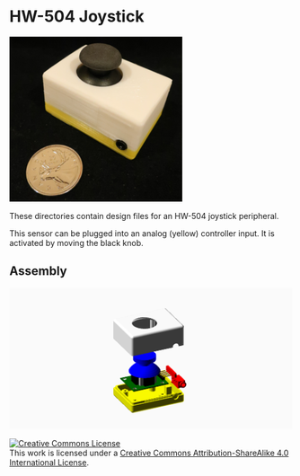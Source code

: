# HW-504 Joystick

![HW-504 Joystick](images/hw-504_joystick.png)

These directories contain design files for an HW-504 joystick peripheral.

This sensor can be plugged into an analog (yellow) controller input. It is activated by moving the black knob.

## Assembly

![Exploded View](images/hw-504_joystick_exploded_view.png)

<a rel="license" href="http://creativecommons.org/licenses/by-sa/4.0/">
<img alt="Creative Commons License" style="border-width:0" src="https://i.creativecommons.org/l/by-sa/4.0/88x31.png" />
</a><br />This work is licensed under a <a rel="license" href="http://creativecommons.org/licenses/by-sa/4.0/">
Creative Commons Attribution-ShareAlike 4.0 International License</a>.
